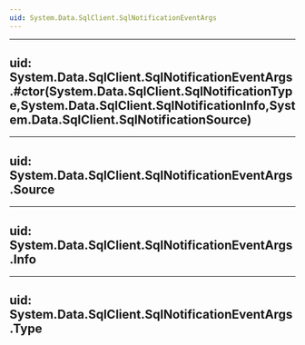 ```yaml
---
uid: System.Data.SqlClient.SqlNotificationEventArgs
---
```


---
uid: System.Data.SqlClient.SqlNotificationEventArgs.#ctor(System.Data.SqlClient.SqlNotificationType,System.Data.SqlClient.SqlNotificationInfo,System.Data.SqlClient.SqlNotificationSource)
---

---
uid: System.Data.SqlClient.SqlNotificationEventArgs.Source
---

---
uid: System.Data.SqlClient.SqlNotificationEventArgs.Info
---

---
uid: System.Data.SqlClient.SqlNotificationEventArgs.Type
---

